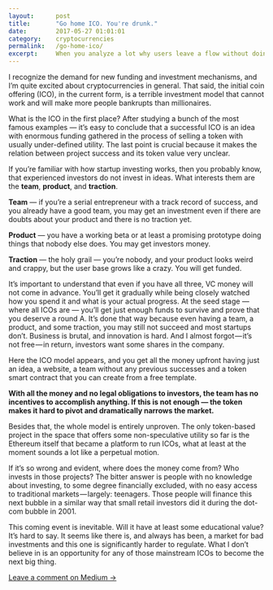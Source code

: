 ```yaml
---
layout: 	 post
title:  	 "Go home ICO. You're drunk."
date:   	 2017-05-27 01:01:01
category:    cryptocurrencies
permalink:   /go-home-ico/
excerpt:	 When you analyze a lot why users leave a flow without doing actions you expected them to do, you may agree that taking any action is preceded by a mental struggle. The best interface is what Brenda Laurel calls NFI – “no fucking interface”. You give users what they want immediately as they approach.
---
```


I recognize the demand for new funding and investment mechanisms, and I’m quite excited about cryptocurrencies in general. That said, the initial coin offering (ICO), in the current form, is a terrible investment model that cannot work and will make more people bankrupts than millionaires.

What is the ICO in the first place? After studying a bunch of the most famous examples — it’s easy to conclude that a successful ICO is an idea with enormous funding gathered in the process of selling a token with usually under-defined utility. The last point is crucial because it makes the relation between project success and its token value very unclear.

If you’re familiar with how startup investing works, then you probably know, that experienced investors do not invest in ideas. What interests them are the **team**, **product**, and **traction**.

**Team** — if you’re a serial entrepreneur with a track record of success, and you already have a good team, you may get an investment even if there are doubts about your product and there is no traction yet.

**Product** — you have a working beta or at least a promising prototype doing things that nobody else does. You may get investors money.

**Traction** — the holy grail — you’re nobody, and your product looks weird and crappy, but the user base grows like a crazy. You will get funded.

It’s important to understand that even if you have all three, VC money will not come in advance. You’ll get it gradually while being closely watched how you spend it and what is your actual progress. At the seed stage — where all ICOs are — you’ll get just enough funds to survive and prove that you deserve a round A. It’s done that way because even having a team, a product, and some traction, you may still not succeed and most startups don’t. Business is brutal, and innovation is hard. And I almost forgot — it’s not free — in return, investors want some shares in the company.

Here the ICO model appears, and you get all the money upfront having just an idea, a website, a team without any previous successes and a token smart contract that you can create from a free template.

**With all the money and no legal obligations to investors, the team has no incentives to accomplish anything. If this is not enough — the token makes it hard to pivot and dramatically narrows the market.**

Besides that, the whole model is entirely unproven. The only token-based project in the space that offers some non-speculative utility so far is the Ethereum itself that became a platform to run ICOs, what at least at the moment sounds a lot like a perpetual motion.

If it’s so wrong and evident, where does the money come from? Who invests in those projects? The bitter answer is people with no knowledge about investing, to some degree financially excluded, with no easy access to traditional markets — largely: teenagers. Those people will finance this next bubble in a similar way that small retail investors did it during the dot-com bubble in 2001.

This coming event is inevitable. Will it have at least some educational value? It’s hard to say. It seems like there is, and always has been, a market for bad investments and this one is significantly harder to regulate. What I don’t believe in is an opportunity for any of those mainstream ICOs to become the next big thing.

[Leave a comment on Medium →][medium]

[medium]:	https://medium.com/@klos/go-home-ico-youre-drunk-cfe39b878b34
